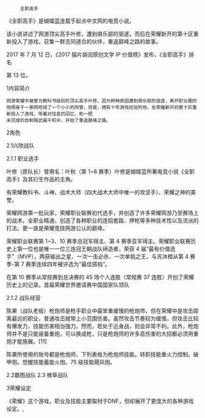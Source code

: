

         全职高手

《全职高手》是蝴蝶蓝连载于起点中文网的电竞小说。

该小说讲述了网游顶尖高手叶修，遭到俱乐部的驱逐，而后在荣耀新开的第十区重新投入了游戏，召集一群志同道合的伙伴，重返巅峰之路的故事。

2017 年 7 月 12 日，《2017 猫片胡润原创文学 IP 价值榜》发布，《全职高手》排名

第 13 位。

 

1内容简介



    网游荣耀中被誉为教科书级别的顶尖高手叶修，因为种种原因遭到俱乐部的驱逐，离开职业圈的他栖身于一家网吧成了一个小小的网管，但是，拥有十年游戏经验的他，在荣耀新开的第十区重新投入了游戏，带着对往昔的回忆，和一把
    未完成的自制银武器千机伞，开始了重返巅峰之路。

2角色

2.1兴欣战队

2.1.1 职业选手



叶修（原队长）曾用名：叶秋（第 1~8 赛季）叶修是蝴蝶蓝所著电竞小说《全职高手》及其衍生作品的主角。

有荣耀教科书、斗神、战术大师（四大战术大师中唯一的攻坚手）、荣耀之神的美誉。

荣耀网游第一批玩家，荣耀职业联赛初代选手，并创造了许多荣耀网游乃至赛场上的战术。全职业精通，创造了各种职业的连招套路、押枪等多种技术性以及流派的打法。更一直是荣耀竞技网游公认的巅峰。

荣耀职业联赛第 1~3、10 赛季总冠军得主、第 4 赛季亚军得主。荣耀职业联赛历史上第一位也是唯一一位三连冠王朝战队缔造者，荣获 4 届“最有价值选手”（MVP），两获输出之星、一次一击必杀、一次单挑之王，与苏沐橙从第 4 赛季-第 7 赛季连续四年被评选为“最佳搭档”。

在第 10 赛季从常规赛到总决赛的 45 场个人连胜（常规赛 37 连胜）开创了荣耀历史上的记录。首届荣耀世界邀请赛中国国家队领队

2.1.2 战队经营

陈果（战队老板）枪炮师是枪手职业中最笨重缓慢的枪炮师，但在荣耀中是攻击距离最远的职业，普通攻击就带上小范围伤害。虽然攻击节奏较为缓慢，但攻击比较有爆发力，技能伤害相当强力。然而，若处于近身战，则会非常不利。此外，枪炮师并不是只能装备重炮，可以换成枪，只是枪炮师的许多高伤害的大招都必须用重炮才能施展。[11]

陈果所使用的账号都是枪炮师，下列表格为枪炮师技能。转职技能重火力控制。破甲炮。觉醒技能蓄能火炮。75 级技能飓风炮。

2.2霸图战队 2.3 微草战队

3荣耀设定

《荣耀》这个游戏，职业及技能主要取材于DNF，但却展开了更庞大的各种游戏设定。,
